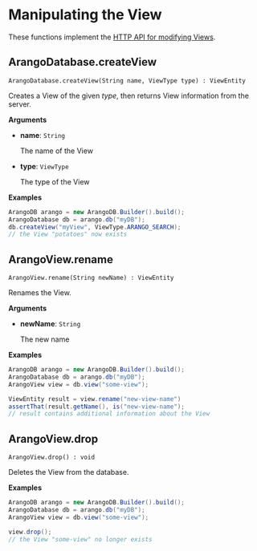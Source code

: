 # Manipulating the View

These functions implement the
[HTTP API for modifying Views](https://www.arangodb.com/docs/stable/http/views.html).

## ArangoDatabase.createView

`ArangoDatabase.createView(String name, ViewType type) : ViewEntity`

Creates a View of the given _type_, then returns View information from the server.

**Arguments**

- **name**: `String`

  The name of the View

- **type**: `ViewType`

  The type of the View

**Examples**

```Java
ArangoDB arango = new ArangoDB.Builder().build();
ArangoDatabase db = arango.db("myDB");
db.createView("myView", ViewType.ARANGO_SEARCH);
// the View "potatoes" now exists
```

## ArangoView.rename

`ArangoView.rename(String newName) : ViewEntity`

Renames the View.

**Arguments**

- **newName**: `String`

  The new name

**Examples**

```Java
ArangoDB arango = new ArangoDB.Builder().build();
ArangoDatabase db = arango.db("myDB");
ArangoView view = db.view("some-view");

ViewEntity result = view.rename("new-view-name")
assertThat(result.getName(), is("new-view-name");
// result contains additional information about the View
```

## ArangoView.drop

`ArangoView.drop() : void`

Deletes the View from the database.

**Examples**

```Java
ArangoDB arango = new ArangoDB.Builder().build();
ArangoDatabase db = arango.db("myDB");
ArangoView view = db.view("some-view");

view.drop();
// the View "some-view" no longer exists
```
